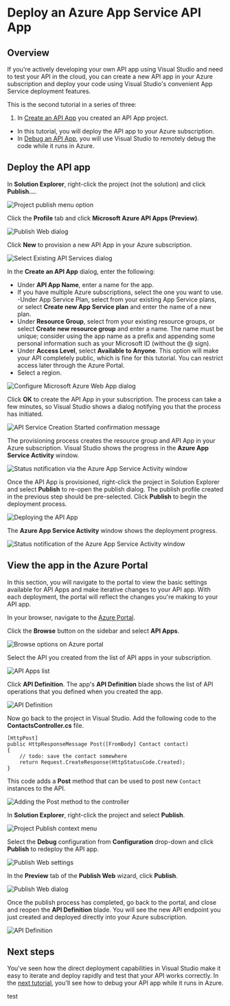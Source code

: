<properties 
	pageTitle="Deploy an Azure App Service API App" 
	description="Learn how to deploy an API App project to your Azure subscription." 
	services="app-service\api" 
	documentationCenter=".net" 
	authors="bradygaster" 
	manager="wpickett" 
	editor="jimbe"/>

<tags 
	ms.service="app-service-api" 
	ms.workload="web" 
	ms.tgt_pltfrm="dotnet" 
	ms.devlang="na" 
	ms.topic="article" 
	ms.date="08/19/2015" 
	ms.author="bradyg;tarcher"/>

# Deploy an Azure App Service API App

## Overview

If you're actively developing your own API app using Visual Studio and need to test your API in the cloud, you can create a new API app in your Azure subscription and deploy your code using Visual Studio's convenient App Service deployment features. 

This is the second tutorial in a series of three:

1. In [Create an API App](app-service-dotnet-create-api-app.md) you created an API App project. 
* In this tutorial, you will deploy the API app to your Azure subscription.
* In [Debug an API App](../app-service-dotnet-remotely-debug-api-app.md), you will use Visual Studio to remotely debug the code while it runs in Azure.

## Deploy the API app 

In **Solution Explorer**, right-click the project (not the solution) and click **Publish...**. 

![Project publish menu option](./media/app-service-dotnet-publish-api-app/20-publish-gesture-v3.png)

Click the **Profile** tab and click **Microsoft Azure API Apps (Preview)**. 

![Publish Web dialog](./media/app-service-dotnet-publish-api-app/21-select-api-apps-for-deployment-v2.png)

Click **New** to provision a new API App in your Azure subscription.

![Select Existing API Services dialog](./media/app-service-dotnet-publish-api-app/23-publish-to-apiapps-v3.png)

In the **Create an API App** dialog, enter the following:

- Under **API App Name**, enter a name for the app. 
- If you have multiple Azure subscriptions, select the one you want to use.
-Under App Service Plan, select from your existing App Service plans, or select **Create new App Service plan** and enter the name of a new plan. 
- Under **Resource Group**, select from your existing resource groups, or select **Create new resource group** and enter a name. The name must be unique; consider using the app name as a prefix and appending some personal information such as your Microsoft ID (without the @ sign).  
- Under **Access Level**, select **Available to Anyone**. This option will make your API completely public, which is fine for this tutorial. You can restrict access later through the Azure Portal.
- Select a region.  

![Configure Microsoft Azure Web App dialog](./media/app-service-dotnet-publish-api-app/24-new-api-app-dialog-v3.png)

Click **OK** to create the API App in your subscription. The process can take a few minutes, so Visual Studio shows a dialog notifying you that the process has initiated. 

![API Service Creation Started confirmation message](./media/app-service-dotnet-publish-api-app/25-api-provisioning-started-v3.png)

The provisioning process creates the resource group and API App in your Azure subscription. Visual Studio shows the progress in the **Azure App Service Activity** window. 

![Status notification via the Azure App Service Activity window](./media/app-service-dotnet-publish-api-app/26-provisioning-success-v3.png)

Once the API App is provisioned, right-click the project in Solution Explorer and select **Publish** to re-open the publish dialog. The publish profile created in the previous step should be pre-selected. Click **Publish** to begin the deployment process. 

![Deploying the API App](./media/app-service-dotnet-publish-api-app/26-5-deployment-success-v3.png)

The **Azure App Service Activity** window shows the deployment progress. 

![Status notification of the Azure App Service Activity window](./media/app-service-dotnet-publish-api-app/26-5-deployment-success-v4.png)

## View the app in the Azure Portal

In this section, you will navigate to the portal to view the basic settings available for API Apps and make iterative changes to your API app. With each deployment, the portal will reflect the changes you're making to your API app. 

In your browser, navigate to the [Azure Portal](https://portal.azure.com). 

Click the **Browse** button on the sidebar and select **API Apps**.

![Browse options on Azure portal](./media/app-service-dotnet-publish-api-app/27-browse-in-portal-v3.png)

Select the API you created from the list of API apps in your subscription.

![API Apps list](./media/app-service-dotnet-publish-api-app/28-view-api-list-v3.png)

Click **API Definition**. The app's **API Definition** blade shows the list of API operations that you defined when you created the app. 

![API Definition](./media/app-service-dotnet-publish-api-app/29-api-definition-v3.png)

Now go back to the project in Visual Studio. Add the following code to the **ContactsController.cs** file.  

	[HttpPost]
	public HttpResponseMessage Post([FromBody] Contact contact)
	{
		// todo: save the contact somewhere
		return Request.CreateResponse(HttpStatusCode.Created);
	}

This code adds a **Post** method that can be used to post new `Contact` instances to the API. 

![Adding the Post method to the controller](./media/app-service-dotnet-publish-api-app/30-post-method-added-v3.png)

In **Solution Explorer**, right-click the project and select **Publish**. 

![Project Publish context menu](./media/app-service-dotnet-publish-api-app/31-publish-gesture-v3.png)

Select the **Debug** configuration from **Configuration** drop-down and click **Publish** to redeploy the API app. 

![Publish Web settings](./media/app-service-dotnet-publish-api-app/36.5-select-debug-option-v3.png)

In the **Preview** tab of the **Publish Web** wizard, click **Publish**.  

![Publish Web dialog](./media/app-service-dotnet-publish-api-app/39-re-publish-preview-step-v2.png)

Once the publish process has completed, go back to the portal, and close and reopen the **API Definition** blade. You will see the new API endpoint you just created and deployed directly into your Azure subscription.

![API Definition](./media/app-service-dotnet-publish-api-app/38-portal-with-post-method-v4.png)

## Next steps

You've seen how the direct deployment capabilities in Visual Studio make it easy to iterate and deploy rapidly and test that your API works correctly. In the [next tutorial](../app-service-dotnet-remotely-debug-api-app.md), you'll see how to debug your API app while it runs in Azure.


 
test
